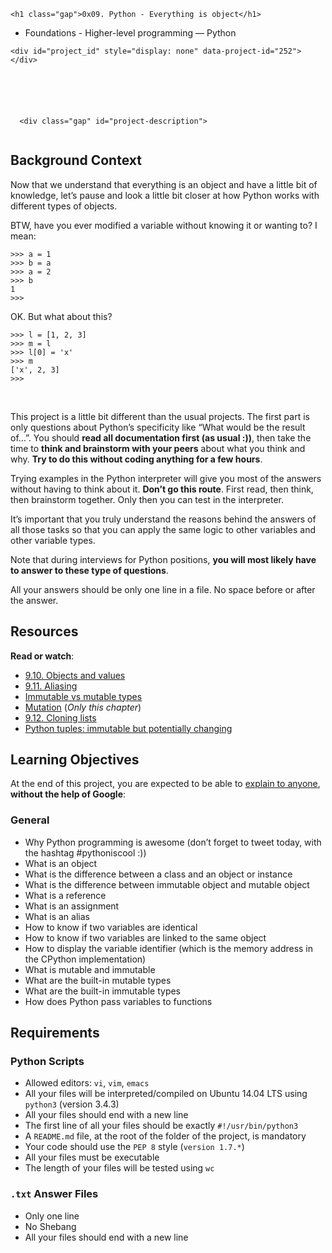     <h1 class="gap">0x09. Python - Everything is object</h1>


  <ul class="list-group metadata" id="project-metadata">
  <li class="list-group-item">
    <i class="fa fa-folder-open fa-fw"></i>
    Foundations - Higher-level programming ― Python
  </li>



</ul>



    <div id="project_id" style="display: none" data-project-id="252"></div>




      

      <div class="gap" id="project-description">
  <p><img src="https://s3.amazonaws.com/intranet-projects-files/holbertonschool-higher-level_programming+/252/r_208403_QPSN8.jpg" alt="" style=""><br></p>

<h2>Background Context</h2>

<p>Now that we understand that everything is an object and have a little bit of knowledge, let’s pause and look a little bit closer at how Python works with different types of objects.</p>

<p>BTW, have you ever modified a variable without knowing it or wanting to? I mean:</p>

<pre><code>&gt;&gt;&gt; a = 1
&gt;&gt;&gt; b = a
&gt;&gt;&gt; a = 2
&gt;&gt;&gt; b
1
&gt;&gt;&gt; 
</code></pre>

<p>OK. But what about this?</p>

<pre><code>&gt;&gt;&gt; l = [1, 2, 3]
&gt;&gt;&gt; m = l
&gt;&gt;&gt; l[0] = 'x'
&gt;&gt;&gt; m
['x', 2, 3]
&gt;&gt;&gt; 
</code></pre>

<p><img src="https://s3.amazonaws.com/intranet-projects-files/holbertonschool-higher-level_programming+/252/giphy-5.gif" alt="" style=""><br>
<br></p>

<p>This project is a little bit different than the usual projects. The first part is only questions about Python’s specificity like “What would be the result of…”. 
You should <strong>read all documentation first (as usual :))</strong>, then take the time to <strong>think and brainstorm with your peers</strong> about what you think and why. <strong>Try to do this without coding anything for a few hours</strong>.</p>

<p>Trying examples in the Python interpreter will give you most of the answers without having to think about it. <strong>Don’t go this route</strong>. First read, then think, then brainstorm together. Only then you can test in the interpreter.</p>

<p>It’s important that you truly understand the reasons behind the answers of all those tasks so that you can apply the same logic to other variables and other variable types.</p>

<p>Note that during interviews for Python positions, <strong>you will most likely have to answer to these type of questions</strong>.</p>

<p>All your answers should be only one line in a file. No space before or after the answer.</p>

<h2>Resources</h2>

<p><strong>Read or watch</strong>:</p>

<ul>
<li><a href="/rltoken/MrtBogRzYETxnSKG97E7Sg" title="9.10. Objects and values" target="_blank">9.10. Objects and values</a> </li>
<li><a href="/rltoken/Ro-7kVXtmWyAeOXEw7RhSg" title="9.11. Aliasing" target="_blank">9.11. Aliasing</a> </li>
<li><a href="/rltoken/X1lEmkwQRWI3fP4W7bq_qw" title="Immutable vs mutable types" target="_blank">Immutable vs mutable types</a> </li>
<li><a href="/rltoken/HpKOdgDg6GIoBoG0UPOgPA" title="Mutation" target="_blank">Mutation</a> (<em>Only this chapter</em>)</li>
<li><a href="/rltoken/-Gi4PX4srBYFKpZ5Er6sqA" title="9.12. Cloning lists" target="_blank">9.12. Cloning lists</a> </li>
<li><a href="/rltoken/NZIom4L-tS0HjpY_uEVr9A" title="Python tuples: immutable but potentially changing" target="_blank">Python tuples: immutable but potentially changing</a> </li>
</ul>

<h2>Learning Objectives</h2>

<p>At the end of this project, you are expected to be able to <a href="/rltoken/CAr4Pk5CqfDCFIW0cq683Q" title="explain to anyone" target="_blank">explain to anyone</a>, <strong>without the help of Google</strong>:</p>

<h3>General</h3>

<ul>
<li>Why Python programming is awesome (don’t forget to tweet today, with the hashtag #pythoniscool :))</li>
<li>What is an object</li>
<li>What is the difference between a class and an object or instance</li>
<li>What is the difference between immutable object and mutable object</li>
<li>What is a reference</li>
<li>What is an assignment</li>
<li>What is an alias</li>
<li>How to know if two variables are identical</li>
<li>How to know if two variables are linked to the same object</li>
<li>How to display the variable identifier (which is the memory address in the CPython implementation)</li>
<li>What is mutable and immutable</li>
<li>What are the built-in mutable types</li>
<li>What are the built-in immutable types</li>
<li>How does Python pass variables to functions</li>
</ul>

<h2>Requirements</h2>

<h3>Python Scripts</h3>

<ul>
<li>Allowed editors: <code>vi</code>, <code>vim</code>, <code>emacs</code></li>
<li>All your files will be interpreted/compiled on Ubuntu 14.04 LTS using <code>python3</code> (version 3.4.3)</li>
<li>All your files should end with a new line</li>
<li>The first line of all your files should be exactly <code>#!/usr/bin/python3</code></li>
<li>A <code>README.md</code> file, at the root of the folder of the project, is mandatory</li>
<li>Your code should use the <code>PEP 8</code> style (<code>version 1.7.*</code>)</li>
<li>All your files must be executable</li>
<li>The length of your files will be tested using <code>wc</code></li>
</ul>

<h3><code>.txt</code> Answer Files</h3>

<ul>
<li>Only one line</li>
<li>No Shebang</li>
<li>All your files should end with a new line</li>
</ul>

</div>